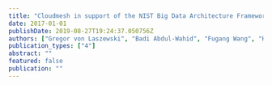```yaml
---
title: "Cloudmesh in support of the NIST Big Data Architecture Framework"
date: 2017-01-01
publishDate: 2019-08-27T19:24:37.050756Z
authors: ["Gregor von Laszewski", "Badi Abdul-Wahid", "Fugang Wang", "Hyungro Lee", "Geoffrey C Fox", "Wo Chang"]
publication_types: ["4"]
abstract: ""
featured: false
publication: ""
---
```


